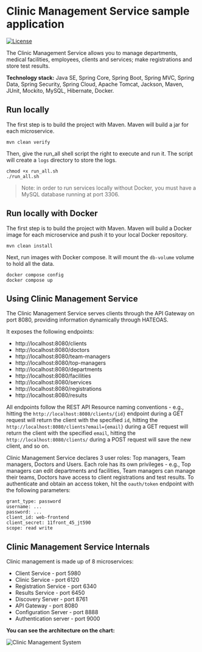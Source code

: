 # Clinic Management Service sample application 

[![License](https://img.shields.io/badge/License-Apache%202.0-blue.svg)](https://opensource.org/licenses/Apache-2.0)

The Clinic Management Service allows you to manage departments, medical facilities, employees, clients and services; make registrations and store test results.

**Technology stack:** Java SE, Spring Core, Spring Boot, Spring MVC, Spring Data, Spring Security, Spring Cloud, Apache Tomcat, Jackson, Maven, JUnit, Mockito, MySQL, Hibernate, Docker.

## Run locally

The first step is to build the project with Maven. Maven will build a jar for each microservice.
```
mvn clean verify 
```

Then, give the run_all shell script the right to execute and run it.
The script will create a `logs` directory to store the logs.

```
chmod +x run_all.sh 
./run_all.sh 
```

> Note: in order to run services locally without Docker, you must have a MySQL database running at port 3306.

## Run locally with Docker

The first step is to build the project with Maven. Maven will build a Docker image for each microservice and push it to your local Docker repository.

```
mvn clean install 
```

Next, run images with Docker compose. It will mount the `db-volume` volume to hold all the data.

```
docker compose config
docker compose up  
```

## Using Clinic Management Service

The Clinic Management Service serves clients through the API Gateway on port 8080, providing information dynamically through HATEOAS.

It exposes the following endpoints:
 * http://localhost:8080/clients
 * http://localhost:8080/doctors
 * http://localhost:8080/team-managers
 * http://localhost:8080/top-managers
 * http://localhost:8080/departments
 * http://localhost:8080/facilities
 * http://localhost:8080/services
 * http://localhost:8080/registrations
 * http://localhost:8080/results

All endpoints follow the REST API Resource naming conventions - e.g., hitting the `http://localhost:8080/clients/{id}` endpoint during a GET request will return the client with the specified `id`, hitting the `http://localhost:8080/clients?email={email}` during a GET request will return the client with the specified `email`, hitting the `http://localhost:8080/clients/` during a POST request will save the new client, and so on.

Clinic Management Service declares 3 user roles: Top managers, Team managers, Doctors and Users. Each role has its own privileges - e.g., Top managers can edit departments and facilities, Team managers can manage their teams, Doctors have access to client registrations and test results. To authenticate and obtain an access token, hit the `oauth/token` endpoint with the following parameters:

```
grant_type: password
username: ...
password: ...
client_id: web-frontend
client_secret: 11front_45_jt590
scope: read write
```

## Clinic Management Service Internals

Clinic management is made up of 8 microservices: <br>
* Client Service - port 5980
* Clinic Service - port 6120
* Registration Service - port 6340
* Results Service - port 6450
* Discovery Server - port 8761
* API Gateway - port 8080
* Configuration Server - port 8888
* Authentication server - port 9000

**You can see the architecture on the chart:**

![Clinic Management System](https://user-images.githubusercontent.com/83589564/162607788-5c3f8b49-2561-4aa3-b13f-0285e2bd9ba6.png)
